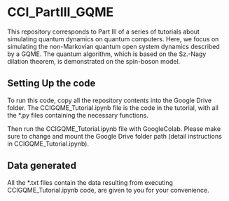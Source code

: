 # CCI_PartIII_GQME

This repository corresponds to Part III of a series of tutorials about simulating 
quantum dynamics on quantum computers. 
Here, we focus on simulating the 
non-Markovian quantum open system dynamics described by a GQME. The quantum
algorithm, which is based on the Sz.-Nagy dilation theorem, is demonstrated on the
spin-boson model.

## Setting Up the code

To run this code, copy all the repository contents into the Google Drive folder.
The CCIGQME_Tutorial.ipynb file is the code in the tutorial, 
with all the *.py files containing the necessary functions.

Then run the CCIGQME_Tutorial.ipynb file with GoogleColab. 
Please make sure to change and mount the Google Drive folder path (detail instructions in CCIGQME_Tutorial.ipynb).

## Data generated 
All the *.txt files contain the data resulting from executing CCIGQME_Tutorial.ipynb code, 
are given to you for your convenience. 
